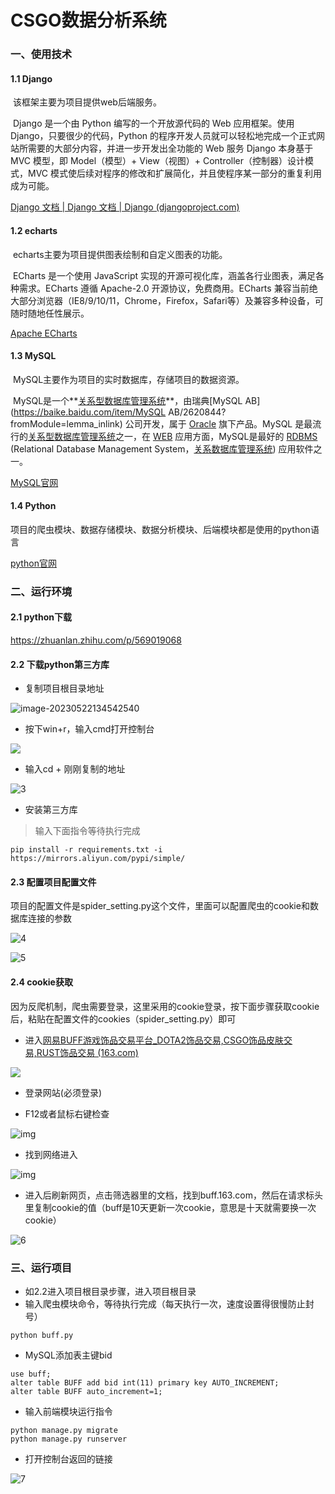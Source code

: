 
# CSGO数据分析系统

### 一、使用技术

#### 1.1 Django

​	该框架主要为项目提供web后端服务。

​	Django 是一个由 Python 编写的一个开放源代码的 Web 应用框架。使用 Django，只要很少的代码，Python 的程序开发人员就可以轻松地完成一个正式网站所需要的大部分内容，并进一步开发出全功能的 Web 服务 Django 本身基于 MVC 模型，即 Model（模型）+ View（视图）+ Controller（控制器）设计模式，MVC 模式使后续对程序的修改和扩展简化，并且使程序某一部分的重复利用成为可能。

[Django 文档 | Django 文档 | Django (djangoproject.com)](https://docs.djangoproject.com/zh-hans/4.2/)

#### 1.2 echarts

​	echarts主要为项目提供图表绘制和自定义图表的功能。

​	ECharts 是一个使用 JavaScript 实现的开源可视化库，涵盖各行业图表，满足各种需求。ECharts 遵循 Apache-2.0 开源协议，免费商用。ECharts 兼容当前绝大部分浏览器（IE8/9/10/11，Chrome，Firefox，Safari等）及兼容多种设备，可随时随地任性展示。

[Apache ECharts](https://echarts.apache.org/zh/index.html)

#### 1.3 MySQL

​	MySQL主要作为项目的实时数据库，存储项目的数据资源。

​	MySQL是一个**[关系型数据库管理系统](https://baike.baidu.com/item/关系型数据库管理系统/696511?fromModule=lemma_inlink)**，由瑞典[MySQL AB](https://baike.baidu.com/item/MySQL AB/2620844?fromModule=lemma_inlink) 公司开发，属于 [Oracle](https://baike.baidu.com/item/Oracle?fromModule=lemma_inlink) 旗下产品。MySQL 是最流行的[关系型数据库管理系统](https://baike.baidu.com/item/关系型数据库管理系统/696511?fromModule=lemma_inlink)之一，在 [WEB](https://baike.baidu.com/item/WEB/150564?fromModule=lemma_inlink) 应用方面，MySQL是最好的 [RDBMS](https://baike.baidu.com/item/RDBMS/1048260?fromModule=lemma_inlink) (Relational Database Management System，[关系数据库管理系统](https://baike.baidu.com/item/关系数据库管理系统/11032386?fromModule=lemma_inlink)) 应用软件之一。

[MySQL官网](https://www.mysql.com/)

#### 1.4 Python

​	项目的爬虫模块、数据存储模块、数据分析模块、后端模块都是使用的python语言

[python官网](https://www.python.org/)

### 二、运行环境

#### 2.1 python下载

https://zhuanlan.zhihu.com/p/569019068

#### 2.2 下载python第三方库

* 复制项目根目录地址

![image-20230522134542540](img/1.png)

* 按下win+r，输入cmd打开控制台

![](img/2.png)

* 输入cd + 刚刚复制的地址

![3](img/3.png)

* 安装第三方库

> 输入下面指令等待执行完成

```
pip install -r requirements.txt -i https://mirrors.aliyun.com/pypi/simple/ 
```

#### 2.3 配置项目配置文件

​	项目的配置文件是spider_setting.py这个文件，里面可以配置爬虫的cookie和数据库连接的参数

![4](img/4.png)

![5](img/5.png)

#### 2.4 cookie获取

​	因为反爬机制，爬虫需要登录，这里采用的cookie登录，按下面步骤获取cookie后，粘贴在配置文件的cookies（spider_setting.py）即可 

* 进入[网易BUFF游戏饰品交易平台_DOTA2饰品交易,CSGO饰品皮肤交易,RUST饰品交易 (163.com)](https://buff.163.com/)

![](img/wps2.jpg)

 

*  登录网站(必须登录)

* F12或者鼠标右键检查

![img](img/wps3.jpg)

 

* 找到网络进入

![img](img/wps4.jpg)

 

* 进入后刷新网页，点击筛选器里的文档，找到buff.163.com，然后在请求标头里复制cookie的值（buff是10天更新一次cookie，意思是十天就需要换一次cookie）

![6](img/6.png)

### 三、运行项目

* 如2.2进入项目根目录步骤，进入项目根目录
* 输入爬虫模块命令，等待执行完成（每天执行一次，速度设置得很慢防止封号）

```
python buff.py
```
* MySQL添加表主键bid
```
use buff;
alter table BUFF add bid int(11) primary key AUTO_INCREMENT;
alter table BUFF auto_increment=1;
```
* 输入前端模块运行指令

```
python manage.py migrate
python manage.py runserver
```

* 打开控制台返回的链接

![7](img/7.png)
